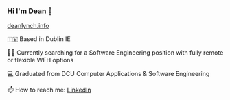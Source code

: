 ### Hi I'm Dean 👋

[deanlynch.info](https://deanlynch.info)

:ireland: Based in Dublin IE

👨‍💻 Currently searching for a Software Engineering position with fully remote or flexible WFH options

💻 Graduated from DCU Computer Applications & Software Engineering 

📫 How to reach me: [LinkedIn](https://www.linkedin.com/in/deanlynch97/)

<!--
**lynchdean/lynchdean** is a ✨ _special_ ✨ repository because its `README.md` (this file) appears on your GitHub profile.

Here are some ideas to get you started:

- 🔭 I’m currently working on ...
- 🌱 I’m currently learning ...
- 👯 I’m looking to collaborate on ...
- 🤔 I’m looking for help with ...
- 💬 Ask me about ...
- 📫 How to reach me: ...
- 😄 Pronouns: ...
- ⚡ Fun fact: ...
-->
 
